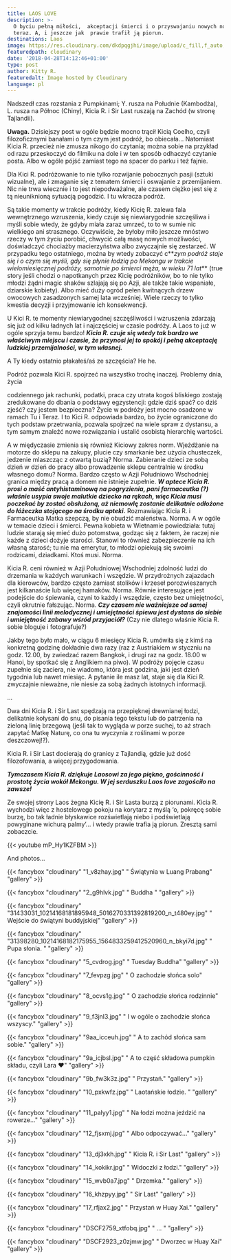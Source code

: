 ```yaml
---
title: LAOS LOVE
description: >-
  O byciu pełną miłości,  akceptacji śmierci i o przyswajaniu nowych norm. Tu i
  teraz. A, i jeszcze jak  prawie trafił ją piorun.
destinations: Laos
image: https://res.cloudinary.com/dkdpqgjhi/image/upload/c_fill,f_auto,q_auto,w_300/00title_nxhdm9.jpg
featuredpath: cloudinary
date: '2018-04-28T14:12:46+01:00'
type: post
author: Kitty R.
featuredalt: Image hosted by Cloudinary
language: pl
---
```

Nadszedł czas rozstania z Pumpkinami; Y. rusza na Południe (Kambodża), L. rusza na Północ (Chiny), Kicia R. i Sir Last ruszają na Zachód (w stronę Tajlandii). 

**Uwaga.** Dzisiejszy post w ogóle będzie mocno trącił Kicią Coelho, czyli filozoficznymi banałami o tym czym jest podróż, bo obiecała... Natomiast Kicia R. przecież nie zmusza nikogo do czytania; można sobie na przykład od razu przeskoczyć do filmiku na dole i w ten sposób odhaczyć czytanie posta. Albo w ogóle pójść zamiast tego na spacer do parku i też fajnie. 

Dla Kici R. podróżowanie to nie tylko rozwijanie pobocznych pasji (sztuki wizualne), ale i zmaganie się z tematem śmierci i oswajanie z przemijaniem. Nic nie trwa wiecznie i to jest niepodważalne, ale czasem ciężko jest się z tą nieuniknioną sytuacją pogodzić. I tu wkracza podróż.

Są takie momenty w trakcie podróży, kiedy Kicię R. zalewa fala wewnętrznego wzruszenia, kiedy czuje się niewiarygodnie szczęśliwa i myśli sobie wtedy, że gdyby miała zaraz umrzeć, to to w sumie nic wielkiego ani strasznego. Oczywiście, że byłoby miło jeszcze mnóstwo rzeczy w tym życiu porobić, chwycić całą masę nowych możliwości, doświadczyć chociażby macierzyństwa albo zwyczajnie się zestarzeć. W przypadku tego ostatniego, można by wtedy zobaczyć c**_zym podróż staje się i o czym się myśli, gdy się płynie łodzią po Mekongu w trakcie wielomiesięcznej podróży, samotnie po śmierci męża, w wieku 71 lat_** (true story jeśli chodzi o napotkanych przez Kicię podróżników, bo to nie tylko młodzi żądni magic shaków szlajają się po Azji, ale także takie wspaniałe, dziarskie kobiety). Albo mieć duży ogród pełen kwitnących drzew owocowych zasadzonych samej lata wcześniej. Wiele rzeczy to tylko kwestia decyzji i przyjmowanie ich konsekwencji.

U Kici R. te momenty niewiarygodnej szczęśliwości i wzruszenia zdarzają się już od kilku ładnych lat i najczęściej w czasie podróży. A Laos to już w ogóle sprzyja temu bardzo! **_Kicia R. czuje się wtedy tak bardzo we właściwym miejscu i czasie, że przynosi jej to spokój i pełną akceptację ludzkiej przemijalności, w tym własnej._**

A Ty kiedy ostatnio płakałeś/aś ze szczęścia? He he. 

Podróż pozwala Kici R. spojrzeć na wszystko trochę inaczej. Problemy dnia, życia

codziennego jak rachunki, podatki, praca czy utrata kogoś bliskiego zostają zredukowane do dbania o podstawy egzystencji: gdzie dziś spać? co dziś zjeść? czy jestem bezpieczna? Życie w podróży jest mocno osadzone w ramach Tu i Teraz. I to Kici R. odpowiada bardzo, bo życie ograniczone do tych podstaw przetrwania, pozwala spojrzeć na wiele spraw z dystansu, a tym samym znaleźć nowe rozwiązania i ustalić osobistą hierarchię wartości.  

A w międyczasie zmienia się również Kiciowy zakres norm. Wjeżdżanie na motorze do sklepu na zakupy, plucie czy smarkanie bez użycia chusteczek, jedzenie mlaszcząc z otwartą buzią? Norma. Zabieranie dzieci ze sobą dzień w dzień do pracy albo prowadzenie sklepu centralnie w środku własnego domu? Norma. Bardzo często w Azji Południowo Wschodniej granica między pracą a domem nie istnieje zupełnie. _**W aptece Kicia R. prosi o maść antyhistaminową na pogryzienia, pani farmaceutka (?) właśnie usypia swoje malutkie dziecko na rękach, więc Kicia musi poczekać by zostać obsłużoną, aż niemowlę zostanie delikatnie odłożone do łóżeczka stojącego na środku apteki.**_ Rozmawiając Kicia R. i Farmaceutka Matka szepczą, by nie obudzić maleństwa. Norma. A w ogóle w temacie dzieci i śmierci. Pewna kobieta w Wietnamie powiedziała: tutaj ludzie starają się mieć dużo potomstwa, godząc się z faktem, że raczej nie każde z dzieci dożyje starości. Stanowi to również zabezpieczenie na ich własną starość; tu nie ma emerytur, to młodzi opiekują się swoimi rodzicami, dziadkami. Ktoś musi. Norma. 

Kicia R. ceni również w Azji Południowej Wschodniej zdolność ludzi do drzemania w każdych warunkach i wszędzie. W przydrożnych zajazdach dla kierowców, bardzo często zamiast stolików i krzeseł porozwieszanych jest kilkanaście lub więcej hamaków. Norma. Równie interesujące jest podejście do śpiewania, czyni to każdy i wszędzie, często bez umiejętności, czyli okrutnie fałszując. Norma. **_Czy czasem nie ważniejsze od samej znajomości linii melodycznej i umiejętności śpiewu jest dystans do siebie i umiejętność zabawy wśród przyjaciół?_** (Czy nie dlatego właśnie Kicia R. sobie bloguje i fotografuje?)

Jakby tego było mało, w ciągu 6 miesięcy Kicia R. umówiła się z kimś na konkretną godzinę dokładnie dwa razy (raz z Austriakiem w styczniu na godz. 12.00, by zwiedzać razem Bangkok, i drugi raz na godz. 18.00 w Hanoi, by spotkać się z Anglikiem na piwo). W podróży pojęcie czasu zupełnie się zaciera, nie wiadomo, która jest godzina, jaki jest dzień tygodnia lub nawet miesiąc. A pytanie ile masz lat, staje się dla Kici R. zwyczajnie nieważne, nie niesie za sobą żadnych istotnych informacji. 

...

Dwa dni Kicia R. i Sir Last spędzają na przepięknej drewnianej łodzi, delikatnie kołysani do snu, do pisania tego tekstu lub do patrzenia na zieloną linię brzegową (jeśli tak to wygląda w porze suchej, to aż strach zapytać Matkę Naturę, co ona tu wyczynia z roślinami w porze deszczowej!?). 

Kicia R. i Sir Last docierają do granicy z Tajlandią, gdzie już dość filozofowania, a więcej przygodowania. 

_**Tymczasem Kicia R. dziękuje Laosowi za jego piękno, gościnność i prostotę życia wokół Mekongu. W jej serduszku Laos love zagościło na zawsze!**_

Ze swojej strony Laos żegna Kicię R. i Sir Lasta burzą z piorunami. Kicia R. wychodzi więc z hostelowego pokoju na korytarz z myślą ‘o, pokręcę sobie burzę, bo tak ładnie błyskawice rozświetlają niebo i podświetlają powyginane wichurą palmy’... i wtedy prawie trafia ją piorun. Zresztą sami zobaczcie.


{{< youtube mP_Hy1KZFBM >}}

And photos...

{{< fancybox "cloudinary" "1_v8zhay.jpg" "   Świątynia w Luang Prabang" "gallery" >}}

{{< fancybox "cloudinary" "2_g9hlvk.jpg" "   Buddha " "gallery" >}}

{{< fancybox "cloudinary" "31433031_10214168181895948_5016270331392819200_n_t480ey.jpg" "   Wejście do świątyni buddyjskiej" "gallery" >}}

{{< fancybox "cloudinary" "31398280_10214168182175955_1564833259412520960_n_bkyi7d.jpg" "   Pupa słonia. " "gallery" >}}

{{< fancybox "cloudinary" "5_cvdrog.jpg" "   Tuesday Buddha" "gallery" >}}

{{< fancybox "cloudinary" "7_fevpzg.jpg" "   O zachodzie słońca solo" "gallery" >}}

{{< fancybox "cloudinary" "8_ocvs1g.jpg" "   O zachodzie słońca rodzinnie" "gallery" >}}

{{< fancybox "cloudinary" "9_f3jnl3.jpg" "   I w ogóle o zachodzie słońca wszyscy." "gallery" >}}

{{< fancybox "cloudinary" "9aa_icceuh.jpg" "   A to zachód słońca sam sobie." "gallery" >}}

{{< fancybox "cloudinary" "9a_icjbsl.jpg" "   A to część składowa pumpkin składu, czyli Lara ♥" "gallery" >}}

{{< fancybox "cloudinary" "9b_fw3k3z.jpg" "   Przystań." "gallery" >}}

{{< fancybox "cloudinary" "10_pxkwfz.jpg" "   Laotańskie łodzie. " "gallery" >}}

{{< fancybox "cloudinary" "11_palyy1.jpg" "   Na łodzi można jeździć na rowerze..." "gallery" >}}

{{< fancybox "cloudinary" "12_fjsxmj.jpg" "   Albo odpoczywać..." "gallery" >}}

{{< fancybox "cloudinary" "13_dj3xkh.jpg" "   Kicia R. i Sir Last" "gallery" >}}

{{< fancybox "cloudinary" "14_kokikr.jpg" "   Widoczki z łodzi." "gallery" >}}

{{< fancybox "cloudinary" "15_wvb0a7.jpg" "   Drzemka." "gallery" >}}

{{< fancybox "cloudinary" "16_khzpyy.jpg" "   Sir Last" "gallery" >}}

{{< fancybox "cloudinary" "17_rfjax2.jpg" "   Przystań w Huay Xai." "gallery" >}}

{{< fancybox "cloudinary" "DSCF2759_xtfobq.jpg" "   ... " "gallery" >}}

{{< fancybox "cloudinary" "DSCF2923_z0zjmw.jpg" "   Dworzec w Huay Xai" "gallery" >}}
